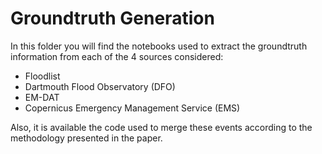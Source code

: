 # Groundtruth Generation

In this folder you will find the notebooks used to extract the groundtruth information from each of the 4 sources considered:

* Floodlist
* Dartmouth Flood Observatory (DFO)
* EM-DAT
* Copernicus Emergency Management Service (EMS)

Also, it is available the code used to merge these events according to the methodology presented in the paper.
